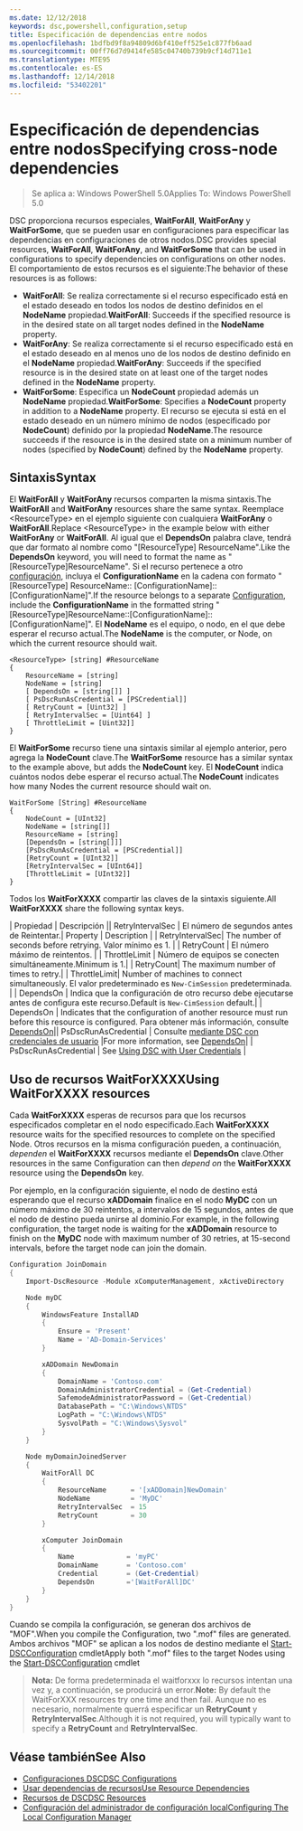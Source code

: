 ```yaml
---
ms.date: 12/12/2018
keywords: dsc,powershell,configuration,setup
title: Especificación de dependencias entre nodos
ms.openlocfilehash: 1bdfbd9f8a94809d6bf410eff525e1c877fb6aad
ms.sourcegitcommit: 00ff76d7d9414fe585c04740b739b9cf14d711e1
ms.translationtype: MTE95
ms.contentlocale: es-ES
ms.lasthandoff: 12/14/2018
ms.locfileid: "53402201"
---
```

# <a name="specifying-cross-node-dependencies"></a><span data-ttu-id="e95b7-103">Especificación de dependencias entre nodos</span><span class="sxs-lookup"><span data-stu-id="e95b7-103">Specifying cross-node dependencies</span></span>

> <span data-ttu-id="e95b7-104">Se aplica a: Windows PowerShell 5.0</span><span class="sxs-lookup"><span data-stu-id="e95b7-104">Applies To: Windows PowerShell 5.0</span></span>

<span data-ttu-id="e95b7-105">DSC proporciona recursos especiales, **WaitForAll**, **WaitForAny** y **WaitForSome**, que se pueden usar en configuraciones para especificar las dependencias en configuraciones de otros nodos.</span><span class="sxs-lookup"><span data-stu-id="e95b7-105">DSC provides special resources, **WaitForAll**, **WaitForAny**, and **WaitForSome** that can be used in configurations to specify dependencies on configurations on other nodes.</span></span> <span data-ttu-id="e95b7-106">El comportamiento de estos recursos es el siguiente:</span><span class="sxs-lookup"><span data-stu-id="e95b7-106">The behavior of these resources is as follows:</span></span>

- <span data-ttu-id="e95b7-107">**WaitForAll**: Se realiza correctamente si el recurso especificado está en el estado deseado en todos los nodos de destino definidos en el **NodeName** propiedad.</span><span class="sxs-lookup"><span data-stu-id="e95b7-107">**WaitForAll**: Succeeds if the specified resource is in the desired state on all target nodes defined in the **NodeName** property.</span></span>
- <span data-ttu-id="e95b7-108">**WaitForAny**: Se realiza correctamente si el recurso especificado está en el estado deseado en al menos uno de los nodos de destino definido en el **NodeName** propiedad.</span><span class="sxs-lookup"><span data-stu-id="e95b7-108">**WaitForAny**: Succeeds if the specified resource is in the desired state on at least one of the target nodes defined in the **NodeName** property.</span></span>
- <span data-ttu-id="e95b7-109">**WaitForSome**: Especifica un **NodeCount** propiedad además un **NodeName** propiedad.</span><span class="sxs-lookup"><span data-stu-id="e95b7-109">**WaitForSome**: Specifies a **NodeCount** property in addition to a **NodeName** property.</span></span> <span data-ttu-id="e95b7-110">El recurso se ejecuta si está en el estado deseado en un número mínimo de nodos (especificado por **NodeCount**) definido por la propiedad **NodeName**.</span><span class="sxs-lookup"><span data-stu-id="e95b7-110">The resource succeeds if the resource is in the desired state on a minimum number of nodes (specified by **NodeCount**) defined by the **NodeName** property.</span></span>

## <a name="syntax"></a><span data-ttu-id="e95b7-111">Sintaxis</span><span class="sxs-lookup"><span data-stu-id="e95b7-111">Syntax</span></span>

<span data-ttu-id="e95b7-112">El **WaitForAll** y **WaitForAny** recursos comparten la misma sintaxis.</span><span class="sxs-lookup"><span data-stu-id="e95b7-112">The **WaitForAll** and **WaitForAny** resources share the same syntax.</span></span> <span data-ttu-id="e95b7-113">Reemplace \<ResourceType\> en el ejemplo siguiente con cualquiera **WaitForAny** o **WaitForAll**.</span><span class="sxs-lookup"><span data-stu-id="e95b7-113">Replace \<ResourceType\> in the example below with either **WaitForAny** or **WaitForAll**.</span></span>
<span data-ttu-id="e95b7-114">Al igual que el **DependsOn** palabra clave, tendrá que dar formato al nombre como "[ResourceType] ResourceName".</span><span class="sxs-lookup"><span data-stu-id="e95b7-114">Like the **DependsOn** keyword, you will need to format the name as "[ResourceType]ResourceName".</span></span> <span data-ttu-id="e95b7-115">Si el recurso pertenece a otro [configuración](configurations.md), incluya el **ConfigurationName** en la cadena con formato "[ResourceType] ResourceName:: [ConfigurationName]:: [ConfigurationName]".</span><span class="sxs-lookup"><span data-stu-id="e95b7-115">If the resource belongs to a separate [Configuration](configurations.md), include the **ConfigurationName** in the formatted string "[ResourceType]ResourceName::[ConfigurationName]::[ConfigurationName]".</span></span> <span data-ttu-id="e95b7-116">El **NodeName** es el equipo, o nodo, en el que debe esperar el recurso actual.</span><span class="sxs-lookup"><span data-stu-id="e95b7-116">The **NodeName** is the computer, or Node, on which the current resource should wait.</span></span>

```
<ResourceType> [string] #ResourceName
{
    ResourceName = [string]
    NodeName = [string]
    [ DependsOn = [string[]] ]
    [ PsDscRunAsCredential = [PSCredential]]
    [ RetryCount = [Uint32] ]
    [ RetryIntervalSec = [Uint64] ]
    [ ThrottleLimit = [Uint32]]
}
```

<span data-ttu-id="e95b7-117">El **WaitForSome** recurso tiene una sintaxis similar al ejemplo anterior, pero agrega la **NodeCount** clave.</span><span class="sxs-lookup"><span data-stu-id="e95b7-117">The **WaitForSome** resource has a similar syntax to the example above, but adds the **NodeCount** key.</span></span> <span data-ttu-id="e95b7-118">El **NodeCount** indica cuántos nodos debe esperar el recurso actual.</span><span class="sxs-lookup"><span data-stu-id="e95b7-118">The **NodeCount** indicates how many Nodes the current resource should wait on.</span></span>

```
WaitForSome [String] #ResourceName
{
    NodeCount = [UInt32]
    NodeName = [string[]]
    ResourceName = [string]
    [DependsOn = [string[]]]
    [PsDscRunAsCredential = [PSCredential]]
    [RetryCount = [UInt32]]
    [RetryIntervalSec = [UInt64]]
    [ThrottleLimit = [UInt32]]
}
```

<span data-ttu-id="e95b7-119">Todos los **WaitForXXXX** compartir las claves de la sintaxis siguiente.</span><span class="sxs-lookup"><span data-stu-id="e95b7-119">All **WaitForXXXX** share the following syntax keys.</span></span>

<span data-ttu-id="e95b7-120">|  Propiedad |  Descripción || RetryIntervalSec | El número de segundos antes de Reintentar.</span><span class="sxs-lookup"><span data-stu-id="e95b7-120">|  Property  |  Description   | | RetryIntervalSec| The number of seconds before retrying.</span></span> <span data-ttu-id="e95b7-121">Valor mínimo es 1. | | RetryCount | El número máximo de reintentos. | | ThrottleLimit | Número de equipos se conecten simultáneamente.</span><span class="sxs-lookup"><span data-stu-id="e95b7-121">Minimum is 1.| | RetryCount| The maximum number of times to retry.| | ThrottleLimit| Number of machines to connect simultaneously.</span></span> <span data-ttu-id="e95b7-122">El valor predeterminado es `New-CimSession` predeterminada. | | DependsOn | Indica que la configuración de otro recurso debe ejecutarse antes de configura este recurso.</span><span class="sxs-lookup"><span data-stu-id="e95b7-122">Default is `New-CimSession` default.| | DependsOn | Indicates that the configuration of another resource must run before this resource is configured.</span></span> <span data-ttu-id="e95b7-123">Para obtener más información, consulte [DependsOn](resource-depends-on.md)|| PsDscRunAsCredential | Consulte [mediante DSC con credenciales de usuario](./runAsUser.md) |</span><span class="sxs-lookup"><span data-stu-id="e95b7-123">For more information, see [DependsOn](resource-depends-on.md)| | PsDscRunAsCredential | See [Using DSC with User Credentials](./runAsUser.md) |</span></span>


## <a name="using-waitforxxxx-resources"></a><span data-ttu-id="e95b7-124">Uso de recursos WaitForXXXX</span><span class="sxs-lookup"><span data-stu-id="e95b7-124">Using WaitForXXXX resources</span></span>

<span data-ttu-id="e95b7-125">Cada **WaitForXXXX** esperas de recursos para que los recursos especificados completar en el nodo especificado.</span><span class="sxs-lookup"><span data-stu-id="e95b7-125">Each **WaitForXXXX** resource waits for the specified resources to complete on the specified Node.</span></span> <span data-ttu-id="e95b7-126">Otros recursos en la misma configuración pueden, a continuación, *dependen* el **WaitForXXXX** recursos mediante el **DependsOn** clave.</span><span class="sxs-lookup"><span data-stu-id="e95b7-126">Other resources in the same Configuration can then *depend on* the **WaitForXXXX** resource using the **DependsOn** key.</span></span>

<span data-ttu-id="e95b7-127">Por ejemplo, en la configuración siguiente, el nodo de destino está esperando que el recurso **xADDomain** finalice en el nodo **MyDC** con un número máximo de 30 reintentos, a intervalos de 15 segundos, antes de que el nodo de destino pueda unirse al dominio.</span><span class="sxs-lookup"><span data-stu-id="e95b7-127">For example, in the following configuration, the target node is waiting for the **xADDomain** resource to finish on the **MyDC** node with maximum number of 30 retries, at 15-second intervals, before the target node can join the domain.</span></span>

```powershell
Configuration JoinDomain
{
    Import-DscResource -Module xComputerManagement, xActiveDirectory

    Node myDC
    {
        WindowsFeature InstallAD
        {
            Ensure = 'Present'
            Name = 'AD-Domain-Services'
        }

        xADDomain NewDomain
        {
            DomainName = 'Contoso.com'
            DomainAdministratorCredential = (Get-Credential)
            SafemodeAdministratorPassword = (Get-Credential)
            DatabasePath = "C:\Windows\NTDS"
            LogPath = "C:\Windows\NTDS"
            SysvolPath = "C:\Windows\Sysvol"
        }
    }

    Node myDomainJoinedServer
    {
        WaitForAll DC
        {
            ResourceName      = '[xADDomain]NewDomain'
            NodeName          = 'MyDC'
            RetryIntervalSec  = 15
            RetryCount        = 30
        }

        xComputer JoinDomain
        {
            Name             = 'myPC'
            DomainName       = 'Contoso.com'
            Credential       = (Get-Credential)
            DependsOn        ='[WaitForAll]DC'
        }
    }
}
```

<span data-ttu-id="e95b7-128">Cuando se compila la configuración, se generan dos archivos de "MOF".</span><span class="sxs-lookup"><span data-stu-id="e95b7-128">When you compile the Configuration, two ".mof" files are generated.</span></span> <span data-ttu-id="e95b7-129">Ambos archivos "MOF" se aplican a los nodos de destino mediante el [Start-DSCConfiguration](/powershell/module/psdesiredstateconfiguration/start-dscconfiguration) cmdlet</span><span class="sxs-lookup"><span data-stu-id="e95b7-129">Apply both ".mof" files to the target Nodes using the [Start-DSCConfiguration](/powershell/module/psdesiredstateconfiguration/start-dscconfiguration) cmdlet</span></span>

><span data-ttu-id="e95b7-130">**Nota:** De forma predeterminada el waitforxxx lo recursos intentan una vez y, a continuación, se producirá un error.</span><span class="sxs-lookup"><span data-stu-id="e95b7-130">**Note:** By default the WaitForXXX resources try one time and then fail.</span></span> <span data-ttu-id="e95b7-131">Aunque no es necesario, normalmente querrá especificar un **RetryCount** y **RetryIntervalSec**.</span><span class="sxs-lookup"><span data-stu-id="e95b7-131">Although it is not required, you will typically want to specify a **RetryCount** and **RetryIntervalSec**.</span></span>

## <a name="see-also"></a><span data-ttu-id="e95b7-132">Véase también</span><span class="sxs-lookup"><span data-stu-id="e95b7-132">See Also</span></span>

- [<span data-ttu-id="e95b7-133">Configuraciones DSC</span><span class="sxs-lookup"><span data-stu-id="e95b7-133">DSC Configurations</span></span>](configurations.md)
- [<span data-ttu-id="e95b7-134">Usar dependencias de recursos</span><span class="sxs-lookup"><span data-stu-id="e95b7-134">Use Resource Dependencies</span></span>](resource-depends-on.md)
- [<span data-ttu-id="e95b7-135">Recursos de DSC</span><span class="sxs-lookup"><span data-stu-id="e95b7-135">DSC Resources</span></span>](../resources/resources.md)
- [<span data-ttu-id="e95b7-136">Configuración del administrador de configuración local</span><span class="sxs-lookup"><span data-stu-id="e95b7-136">Configuring The Local Configuration Manager</span></span>](../managing-nodes/metaConfig.md)
